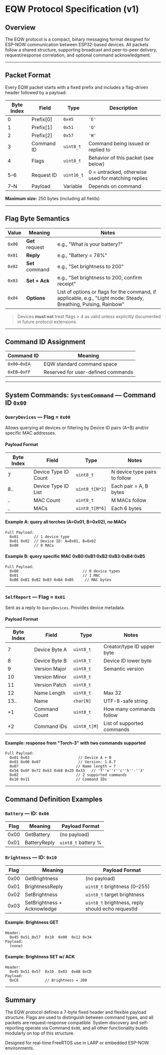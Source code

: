 # EQW Protocol Specification (v1)

## Overview

The EQW protocol is a compact, binary messaging format designed for ESP-NOW communication between ESP32-based devices. All packets follow a shared structure, supporting broadcast and peer-to-peer delivery, request/response correlation, and optional command acknowledgment.

---

## Packet Format

Every EQW packet starts with a fixed prefix and includes a flag-driven header followed by a payload:

| Byte Index | Field      | Type       | Description                                        |
|------------|------------|------------|----------------------------------------------------|
| 0          | Prefix[0]  | `0x45`     | `'E'`                                              |
| 1          | Prefix[1]  | `0x51`     | `'Q'`                                              |
| 2          | Prefix[2]  | `0x57`     | `'W'`                                              |
| 3          | Command ID | `uint8_t`  | Command being issued or replied to                 |
| 4          | Flags      | `uint8_t`  | Behavior of this packet (see below)                |
| 5–6        | Request ID | `uint16_t` | 0 = untracked, otherwise used for matching replies |
| 7–N        | Payload    | Variable   | Depends on command                                 |

**Maximum size:** 250 bytes (including all fields)

---

## Flag Byte Semantics

| Value  | Meaning         | Notes                                                                                                            |
|--------|-----------------|------------------------------------------------------------------------------------------------------------------|
| `0x00` | **Get** request | e.g., "What is your battery?"                                                                                    |
| `0x01` | **Reply**       | e.g., "Battery = 78%"                                                                                            |
| `0x02` | **Set** command | e.g., "Set brightness to 200"                                                                                    |
| `0x03` | **Set + Ack**   | e.g., "Set brightness to 200, confirm receipt"                                                                   |
| `0x04` | **Options**     | List of options or flags for the command, if applicable, e.g., "Light mode: Steady, Breathing, Pulsing, Rainbow" |

> Devices **must not** treat flags > 4 as valid unless explicitly documented in future protocol extensions.

---

## Command ID Assignment

| Command ID  | Meaning                                                              |
|-------------|----------------------------------------------------------------------|
| `0x00–0xEA` | EQW standard command space                                           |
| `0xEB–0xFF` | Reserved for user-defined commands                                   |

---

## System Commands: `SystemCommand` — Command ID `0x00`

### `QueryDevices` — Flag = `0x00`

Allows querying all devices or filtering by Device ID pairs (A+B) and/or specific MAC addresses.

#### Payload Format

| Byte Index | Field           | Type           | Notes                         |
|------------|-----------------|----------------|-------------------------------|
| 7          | Device Type ID Count | `uint8_t`      | N device type pairs to follow |
| 8..        | Device Type ID List  | `uint8_t[N*2]` | Each pair = A, B bytes        |
| ..         | MAC Count       | `uint8_t`      | M MACs follow                 |
| ..         | MACs            | `uint8_t[M*6]` | Each 6 bytes                  |

#### Example A: query all torches (A=0x01, B=0x02), no MACs
```
Full Payload:
  0x01       // 1 device type
  0x01 0x02  // Device ID: A=0x01, B=0x02
  0x00       // 0 MACs
```

#### Example B: query specific MAC 0xB0:0xB1:0xB2:0xB3:0xB4:0xB5
```
Full Payload:
  0x00                             // 0 device types
  0x01                             // 1 MAC
  0xB0 0xB1 0xB2 0xB3 0xB4 0xB5     // MAC bytes
```

---

### `SelfReport` — Flag = `0x01`

Sent as a reply to `QueryDevices`. Provides device metadata.

#### Payload Format

| Byte Index | Field         | Type         | Notes                      |
|------------|---------------|--------------|----------------------------|
| 7          | Device Byte A | `uint8_t`    | Creator/type ID upper byte |
| 8          | Device Byte B | `uint8_t`    | Device ID lower byte       |
| 9          | Version Major | `uint8_t`    | Semantic version           |
| 10         | Version Minor | `uint8_t`    |                            |
| 11         | Version Patch | `uint8_t`    |                            |
| 12         | Name Length   | `uint8_t`    | Max 32                     |
| 13..       | Name          | `char[N]`    | UTF-8-safe string          |
| +1         | Command Count | `uint8_t`    | How many commands follow   |
| +2         | Command IDs   | `uint8_t[M]` | List of supported commands |

#### Example: response from "Torch-3" with two commands supported
```
Full Payload:
  0x01 0x02                      // Device A + B
  0x01 0x00 0x07                 // Version: 1.0.7
  0x07                          // Name length = 7
  0x54 0x6F 0x72 0x63 0x68 0x2D 0x33   // 'T''o''r''c''h''-''3'
  0x02                          // 2 supported commands
  0x10 0x11                     // Command IDs
```

---

## Command Definition Examples

### `Battery` — ID: `0x06`

| Flag | Meaning      | Payload Format      |
|------|--------------|---------------------|
| 0x00 | GetBattery   | (no payload)        |
| 0x01 | BatteryReply | `uint8_t` battery % |

### `Brightness` — ID: `0x10`

| Flag | Meaning                     | Payload Format                                    |
|------|-----------------------------|---------------------------------------------------|
| 0x00 | GetBrightness               | (no payload)                                      |
| 0x01 | BrightnessReply             | `uint8_t` brightness (0–255)                      |
| 0x02 | SetBrightness               | `uint8_t` target brightness                       |
| 0x03 | SetBrightness + Acknowledge | `uint8_t` brightness, reply should echo requestId |

#### Example: Brightness GET
```
Header:
  0x45 0x51 0x57  0x10  0x00  0x12 0x34
Payload:
  (none)
```

#### Example: Brightness SET w/ ACK
```
Header:
  0x45 0x51 0x57  0x10  0x03  0xAB 0xCD
Payload:
  0xC8            // Brightness = 200
```

---

## Summary

The EQW protocol defines a 7-byte fixed header and flexible payload structure. Flags are used to distinguish between command types, and all packets are request-response compatible. System discovery and self-reporting operate via Command `0x00`, and all other functionality builds modularly on top of this structure.

Designed for real-time FreeRTOS use in LARP or embedded ESP-NOW environments.
